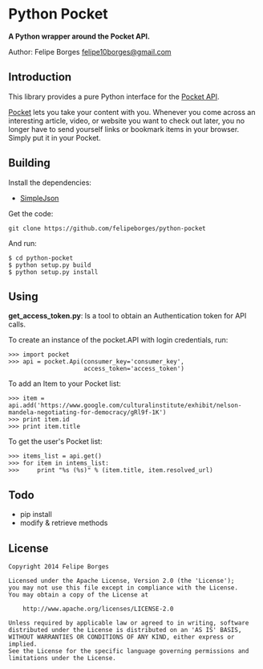 # Python Pocket

**A Python wrapper around the Pocket API.**

Author: Felipe Borges <felipe10borges@gmail.com>

## Introduction

This library provides a pure Python interface for the [Pocket API](http://getpocket.com/developer/).

[Pocket](http://getpocket.com) lets you take your content with you. Whenever you come across an interesting article, video, or website you want to check out later, you no longer have to send yourself links or bookmark items in your browser. Simply put it in your Pocket. 

## Building

Install the dependencies:

- [SimpleJson](http://cheeseshop.python.org/pypi/simplejson)

Get the code:

```
git clone https://github.com/felipeborges/python-pocket
```

And run:

```
$ cd python-pocket
$ python setup.py build
$ python setup.py install
```

## Using

**get_access_token.py**: Is a tool to obtain an Authentication token for API calls.

To create an instance of the pocket.API with login credentials, run:

```
>>> import pocket
>>> api = pocket.Api(consumer_key='consumer_key',
                     access_token='access_token')
```

To add an Item to your Pocket list:

```
>>> item = api.add('https://www.google.com/culturalinstitute/exhibit/nelson-mandela-negotiating-for-democracy/gRl9f-1K')
>>> print item.id
>>> print item.title
```

To get the user's Pocket list:

```
>>> items_list = api.get()
>>> for item in intems_list:
>>>     print "%s (%s)" % (item.title, item.resolved_url)
```

## Todo

- pip install
- modify & retrieve methods

## License

```
Copyright 2014 Felipe Borges

Licensed under the Apache License, Version 2.0 (the 'License');
you may not use this file except in compliance with the License.
You may obtain a copy of the License at

    http://www.apache.org/licenses/LICENSE-2.0

Unless required by applicable law or agreed to in writing, software
distributed under the License is distributed on an 'AS IS' BASIS,
WITHOUT WARRANTIES OR CONDITIONS OF ANY KIND, either express or implied.
See the License for the specific language governing permissions and
limitations under the License.
```

